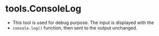 # tools.ConsoleLog


 * This tool is used for debug  purpose. The input is displayed with the
 * `console.log()` function, then sent to the output unchanged.
 